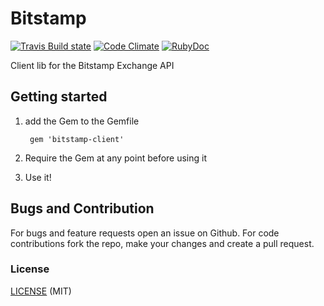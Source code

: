 # Bitstamp

[![Travis Build state](https://api.travis-ci.org/tobischo/bitstamp-client.svg)](https://travis-ci.org/tobischo/bitstamp-client) [![Code Climate](https://codeclimate.com/github/tobischo/bitstamp-client/badges/gpa.svg)](https://codeclimate.com/github/tobischo/bitstamp-client) [![RubyDoc](https://img.shields.io/badge/ruby-doc-green.svg)](http://rubydoc.info/github/tobischo/bitstamp-client)

Client lib for the Bitstamp Exchange API

## Getting started

1. add the Gem to the Gemfile

        gem 'bitstamp-client'

2. Require the Gem at any point before using it
3. Use it!


## Bugs and Contribution
For bugs and feature requests open an issue on Github. For code contributions fork the repo, make your changes and create a pull request.

### License

[LICENSE](LICENSE) (MIT)
